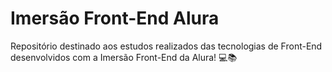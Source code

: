 # Imersão Front-End Alura
Repositório destinado aos estudos realizados das tecnologias de Front-End desenvolvidos com a 
Imersão Front-End da Alura! 💻📚